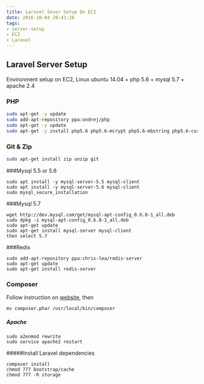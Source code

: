 ```yaml
---
title: Laravel Sever Setup On EC2
date: 2016-10-04 20:43:28
tags:
- server-setup
- EC2
- Laravel
---
```

## Laravel Server Setup
Environment setup on EC2, Linux ubuntu 14.04 + php 5.6 + mysql 5.7 + apache 2.4

### PHP

``` bash
sudo apt-get -y update
sudo add-apt-repository ppa:ondrej/php
sudo apt-get -y update
sudo apt-get -y install php5.6 php5.6-mcrypt php5.6-mbstring php5.6-curl php5.6-cli php5.6-mysql php5.6-gd php5.6-intl php5.6-xsl
```

### Git & Zip
``` bash
sudo apt-get install zip unzip git
```

###Mysql 5.5 or 5.6
```
sudo apt install -y mysql-server-5.5 mysql-client
sudo apt install -y mysql-server-5.6 mysql-client
sudo mysql_secure_installation
```

###Mysql 5.7
```
wget http://dev.mysql.com/get/mysql-apt-config_0.6.0-1_all.deb
sudo dpkg -i mysql-apt-config_0.6.0-1_all.deb
sudo apt-get update
sudo apt-get install mysql-server mysql-client
then select 5.7
```

###Redis
```
sudo add-apt-repository ppa:chris-lea/redis-server
sudo apt-get update
sudo apt-get install redis-server
```

### Composer
Follow instruction on [website](https://getcomposer.org/download/), then

```
mv composer.phar /usr/local/bin/composer
```

##### Apache
```
sudo a2enmod rewrite
sudo service apache2 restart
```

#####Install Laravel dependencies
```
composer install
chmod 777 bootstrap/cache
chmod 777 -R storage
```



